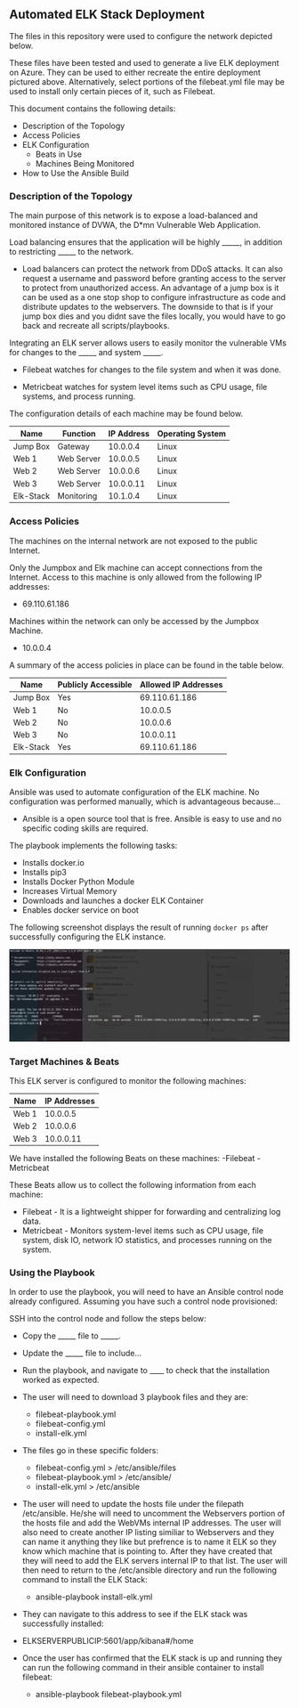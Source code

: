 ## Automated ELK Stack Deployment

The files in this repository were used to configure the network depicted below.



These files have been tested and used to generate a live ELK deployment on Azure. They can be used to either recreate the entire deployment pictured above. Alternatively, select portions of the filebeat.yml file may be used to install only certain pieces of it, such as Filebeat.

This document contains the following details:
- Description of the Topology
- Access Policies
- ELK Configuration
  - Beats in Use
  - Machines Being Monitored
- How to Use the Ansible Build


### Description of the Topology

The main purpose of this network is to expose a load-balanced and monitored instance of DVWA, the D*mn Vulnerable Web Application.

Load balancing ensures that the application will be highly _____, in addition to restricting _____ to the network.

- Load balancers can protect the network from DDoS attacks. It can also request a username and password before granting   access to the server to protect from unauthorized access. An advantage of a jump box is it can be used as a one stop shop to configure infrastructure as code and distribute updates to the webservers. The downside to that is if your jump box dies and you didnt save the files locally, you would have to go back and recreate all scripts/playbooks.

Integrating an ELK server allows users to easily monitor the vulnerable VMs for changes to the _____ and system _____.

- Filebeat watches for changes to the file system and when it was done.

- Metricbeat watches for system level items such as CPU usage, file systems, and process running.

The configuration details of each machine may be found below.

| Name     | Function | IP Address | Operating System |
|----------|----------|------------|------------------|
| Jump Box | Gateway  | 10.0.0.4   | Linux            |
| Web 1    |Web Server| 10.0.0.5   | Linux            |
| Web 2    |Web Server| 10.0.0.6   | Linux            |
| Web 3    |Web Server| 10.0.0.11  | Linux            |
|Elk-Stack |Monitoring| 10.1.0.4   | Linux            |

### Access Policies

The machines on the internal network are not exposed to the public Internet. 

Only the Jumpbox and Elk machine can accept connections from the Internet. Access to this machine is only allowed from the following IP addresses:
- 69.110.61.186

Machines within the network can only be accessed by the Jumpbox Machine.
- 10.0.0.4

A summary of the access policies in place can be found in the table below.

| Name     | Publicly Accessible | Allowed IP Addresses |
|----------|---------------------|----------------------|
| Jump Box | Yes                 | 69.110.61.186        |
|  Web 1   | No                  | 10.0.0.5             |
|  Web 2   | No                  | 10.0.0.6             |
|  Web 3   | No                  | 10.0.0.11            |
| Elk-Stack| Yes                 | 69.110.61.186        |

### Elk Configuration

Ansible was used to automate configuration of the ELK machine. No configuration was performed manually, which is advantageous because...

- Ansible is a open source tool that is free. Ansible is easy to use and no specific coding skills are required. 

The playbook implements the following tasks:

- Installs docker.io
- Installs pip3
- Installs Docker Python Module
- Increases Virtual Memory
- Downloads and launches a docker ELK Container
- Enables docker service on boot

The following screenshot displays the result of running `docker ps` after successfully configuring the ELK instance.

![alt text](https://github.com/masterchef760/Project-1/blob/b0e6ecd1e2527de60405051a16a02c5952a1807f/Ansible/Images/docker_ps.PNG)

### Target Machines & Beats
This ELK server is configured to monitor the following machines:

| Name     | IP Addresses |
|----------|--------------|
|  Web 1   | 10.0.0.5     |
|  Web 2   | 10.0.0.6     |
|  Web 3   | 10.0.0.11    |

We have installed the following Beats on these machines:
-Filebeat
-Metricbeat

These Beats allow us to collect the following information from each machine:
- Filebeat - It is a lightweight shipper for forwarding and centralizing log data. 
- Metricbeat - Monitors system-level items such as CPU usage, file system, disk IO, network IO statistics, and processes running on the system.

### Using the Playbook
In order to use the playbook, you will need to have an Ansible control node already configured. Assuming you have such a control node provisioned: 

SSH into the control node and follow the steps below:
- Copy the _____ file to _____.
- Update the _____ file to include...
- Run the playbook, and navigate to ____ to check that the installation worked as expected.

- The user will need to download 3 playbook files and they are:

  - filebeat-playbook.yml
  - filebeat-config.yml
  - install-elk.yml 

- The files go in these specific folders:
  - filebeat-config.yml > /etc/ansible/files
  - filebeat-playbook.yml > /etc/ansible/
  - install-elk.yml > /etc/ansible
  
- The user will need to update the hosts file under the filepath /etc/ansible. He/she will need to uncomment the Webservers portion of the hosts file and add the WebVMs internal IP addresses. The user will also need to create another IP listing similiar to Webservers and they can name it anything they like but prefrence is to name it ELK so they know which machine that is pointing to. After they have created that they will need to add the ELK servers internal IP to that list. The user will then need to return to the /etc/ansible directory and run the following command to install the ELK Stack:

  - ansible-playbook install-elk.yml

- They can navigate to this address to see if the ELK stack was successfully installed:

 - ELKSERVERPUBLICIP:5601/app/kibana#/home

- Once the user has confirmed that the ELK stack is up and running they can run the following command in their ansible container to install filebeat:

  - ansible-playbook filebeat-playbook.yml


